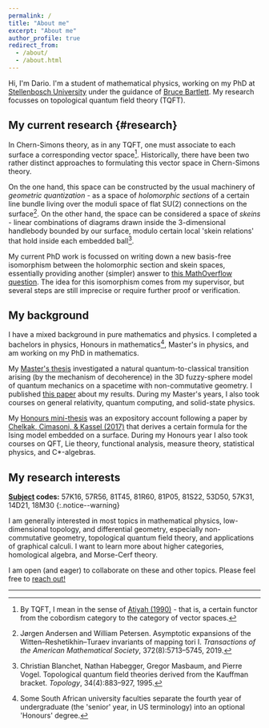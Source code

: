 ```yaml
---
permalink: /
title: "About me"
excerpt: "About me"
author_profile: true
redirect_from: 
  - /about/
  - /about.html
---
```


Hi, I'm Dario. I'm a student of mathematical physics, working on my PhD at [Stellenbosch
University](https://www.sun.ac.za/english) under the guidance of
[Bruce Bartlett](https://math.sun.ac.za/bbartlett/).
My research focusses on topological quantum field theory (TQFT).

## My current research {#research}

In Chern-Simons theory, as in any TQFT, one must associate to each surface a corresponding
vector space[^tqft]. Historically, there have been two rather distinct approaches to
formulating this vector space in Chern-Simons theory.

On the one hand, this space can be constructed by the usual machinery of *geometric
quantization* - as a space of *holomorphic sections* of a certain line bundle living over
the moduli space of flat $\mathrm{SU}(2)$ connections on the surface[^andersen2019].
On the other hand, the space can be considered a space of *skeins* - linear combinations
of diagrams drawn inside the 3-dimensional handlebody bounded by our surface, modulo
certain local 'skein relations' that hold inside each embedded ball[^blanchet1995].

My current PhD work is focussed on writing down a new basis-free isomorphism between the
holomorphic section and skein spaces, essentially providing another (simpler) answer to
[this MathOverflow question](https://mathoverflow.net/q/86792). The idea for this
isomorphism comes from my supervisor, but several steps are still imprecise or require
further proof or verification.

## My background

I have a mixed background in pure mathematics and physics. I completed a bachelors in
physics, Honours in mathematics[^hons], Master's in physics, and am working on my PhD
in mathematics.

My [Master's thesis](https://doi.org/10019.1/126944) investigated a natural
quantum-to-classical transition arising (by the mechanism of decoherence) in the 3D
fuzzy-sphere model of quantum mechanics on a spacetime with non-commutative geometry.
I published [this paper](/publications/2023-03-01-pinhole) about my results. During my
Master's years, I also took courses on general relativity, quantum computing, and
solid-state physics.

My [Honours mini-thesis](https://zenodo.org/record/8414171) was an expository account
following a paper by [Chelkak, Cimasoni, & Kassel (2017)](https://arxiv.org/abs/1507.08242)
that derives a certain formula for the Ising model embedded on a surface. During my
Honours year I also took courses on QFT, Lie theory, functional analysis, measure
theory, statistical physics, and C\*-algebras.

## My research interests

> <span style='font-size: 13pt; font-style: normal'>
**[Subject](https://en.wikipedia.org/wiki/Mathematics_Subject_Classification) codes:**
57K16, 57R56, 81T45, 81R60, 81P05, 81S22, 53D50, 57K31, 14D21, 18M30
</span>
{:.notice--warning}

I am generally interested in most topics in mathematical physics, low-dimensional
topology, and differential geometry, especially non-commutative geometry,
topological quantum field theory, and applications of graphical calculi. I want to
learn more about higher categories, homological algebra, and Morse-Cerf theory.

I am open (and eager) to collaborate on these and other topics. Please feel free to
[reach out!](/contact/)

<hr>

[^tqft]: By TQFT, I mean in the sense of
	[Atiyah (1990)](https://doi.org/10.1017/CBO9780511623868) - that is, a certain functor
	from the cobordism category to the category of vector spaces.

[^hons]: Some South African university faculties separate the fourth year of undergraduate
	(the 'senior' year, in US terminology) into an optional 'Honours' degree.

[^andersen2019]: Jørgen Andersen and William Petersen. Asymptotic expansions of the
	Witten–Reshetikhin–Turaev invariants of mapping tori I. *Transactions of
	the American Mathematical Society*, 372(8):5713–5745, 2019.

[^blanchet1995]: Christian Blanchet, Nathan Habegger, Gregor Masbaum, and Pierre Vogel.
	Topological quantum field theories derived from the Kauffman bracket.
	*Topology*, 34(4):883–927, 1995.

